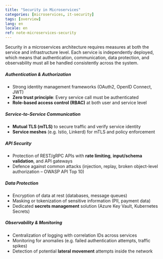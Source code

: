```yaml
---
title: "Security in Microservices"
categories: [microservices, it-security]
tags: [overview]
lang: en
locale: en
ref: note-microservices-security
---
```

Security in a microservices architecture requires measures at both the service and infrastructure level. Each service is independently deployed, which means that authentication, communication, data protection, and observability must all be handled consistently across the system.

##### Authentication & Authorization
- Strong identity management frameworks (OAuth2, OpenID Connect, JWT)  
- **Zero trust principle**: Every service call must be authenticated  
- **Role-based access control (RBAC)** at both user and service level  

##### Service-to-Service Communication
- **Mutual TLS (mTLS)** to secure traffic and verify service identity  
- **Service meshes** (e.g. Istio, Linkerd) for mTLS and policy enforcement  

##### API Security
- Protection of REST/gRPC APIs with **rate limiting**, **input/schema validation**, and API gateways  
- Defence against common attacks (injection, replay, broken object-level authorization – OWASP API Top 10)  

##### Data Protection
- Encryption of data at rest (databases, message queues)  
- Masking or tokenization of sensitive information (PII, payment data)  
- Dedicated **secrets management** solution (Azure Key Vault, Kubernetes Secrets)  

##### Observability & Monitoring
- Centralization of logging with correlation IDs across services  
- Monitoring for anomalies (e.g. failed authentication attempts, traffic spikes)  
- Detection of potential **lateral movement** attempts inside the network  